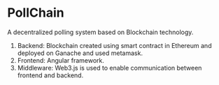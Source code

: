 # PollChain
A decentralized polling system based on Blockchain technology.

1. Backend: Blockchain created using smart contract in Ethereum and deployed on Ganache and used metamask.
2. Frontend: Angular framework.
3. Middleware: Web3.js is used to enable communication between frontend and backend.

